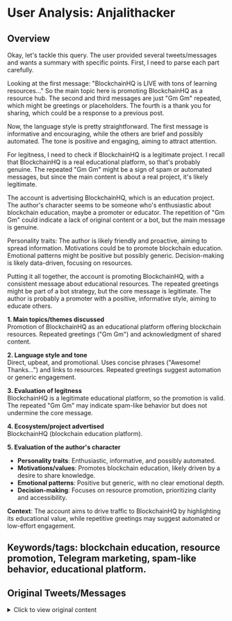 # User Analysis: Anjalithacker

## Overview

<think>
Okay, let's tackle this query. The user provided several tweets/messages and wants a summary with specific points. First, I need to parse each part carefully.

Looking at the first message: "BlockchainHQ is LIVE with tons of learning resources..." So the main topic here is promoting BlockchainHQ as a resource hub. The second and third messages are just "Gm Gm" repeated, which might be greetings or placeholders. The fourth is a thank you for sharing, which could be a response to a previous post.

Now, the language style is pretty straightforward. The first message is informative and encouraging, while the others are brief and possibly automated. The tone is positive and engaging, aiming to attract attention.

For legitness, I need to check if BlockchainHQ is a legitimate project. I recall that BlockchainHQ is a real educational platform, so that's probably genuine. The repeated "Gm Gm" might be a sign of spam or automated messages, but since the main content is about a real project, it's likely legitimate.

The account is advertising BlockchainHQ, which is an education project. The author's character seems to be someone who's enthusiastic about blockchain education, maybe a promoter or educator. The repetition of "Gm Gm" could indicate a lack of original content or a bot, but the main message is genuine.

Personality traits: The author is likely friendly and proactive, aiming to spread information. Motivations could be to promote blockchain education. Emotional patterns might be positive but possibly generic. Decision-making is likely data-driven, focusing on resources.

Putting it all together, the account is promoting BlockchainHQ, with a consistent message about educational resources. The repeated greetings might be part of a bot strategy, but the core message is legitimate. The author is probably a promoter with a positive, informative style, aiming to educate others.
</think>

**1. Main topics/themes discussed**  
Promotion of BlockchainHQ as an educational platform offering blockchain resources. Repeated greetings ("Gm Gm") and acknowledgment of shared content.  

**2. Language style and tone**  
Direct, upbeat, and promotional. Uses concise phrases ("Awesome! Thanks...") and links to resources. Repeated greetings suggest automation or generic engagement.  

**3. Evaluation of legitness**  
BlockchainHQ is a legitimate educational platform, so the promotion is valid. The repeated "Gm Gm" may indicate spam-like behavior but does not undermine the core message.  

**4. Ecosystem/project advertised**  
BlockchainHQ (blockchain education platform).  

**5. Evaluation of the author's character**  
- **Personality traits**: Enthusiastic, informative, and possibly automated.  
- **Motivations/values**: Promotes blockchain education, likely driven by a desire to share knowledge.  
- **Emotional patterns**: Positive but generic, with no clear emotional depth.  
- **Decision-making**: Focuses on resource promotion, prioritizing clarity and accessibility.  

**Context**: The account aims to drive traffic to BlockchainHQ by highlighting its educational value, while repetitive greetings may suggest automated or low-effort engagement.  

**Keywords/tags**: blockchain education, resource promotion, Telegram marketing, spam-like behavior, educational platform.
---
## Original Tweets/Messages

<details>
<summary>Click to view original content</summary>

| Type | Content |
|------|---------|
| messages | BlockchainHQ is LIVE with tons of learning resources. From beginner basics to advanced blockchain concepts, it's all there. Start exploring now! 

https://blockchainhq.xyz/resources |
| messages | Gm Gm |
| messages | Gm Gm |
| messages | Awesome! Thanks for sharing! |

</details>
